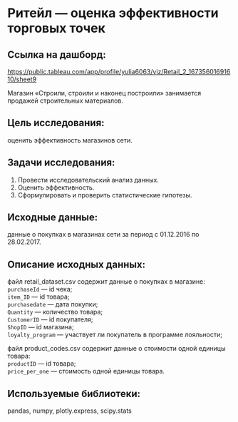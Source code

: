 # Ритейл — оценка эффективности торговых точек

## Ссылка на дашборд:
https://public.tableau.com/app/profile/yulia6063/viz/Retail_2_16735601691610/sheet9

Магазин «Строили, строили и наконец построили» занимается продажей строительных материалов. 

## Цель исследования:
оценить эффективность магазинов сети.

## Задачи исследования:
1. Провести исследовательский анализ данных.
2. Оценить эффективность.
3. Сформулировать и проверить статистические гипотезы.

## Исходные данные:
данные о покупках в магазинах сети за период с 01.12.2016 по 28.02.2017.

## Описание исходных данных:
файл retail_dataset.csv содержит данные о покупках в магазине:\
`purchaseId` — id чека;\
`item_ID` — id товара;\
`purchasedate` — дата покупки;\
`Quantity` — количество товара;\
`CustomerID` — id покупателя;\
`ShopID` — id магазина;\
`loyalty_program` — участвует ли покупатель в программе лояльности;

файл product_codes.csv содержит данные о стоимости одной единицы товара:\
`productID` — id товара;\
`price_per_one` — стоимость одной единицы товара.

## Используемые библиотеки:
pandas, numpy, plotly.express, scipy.stats
